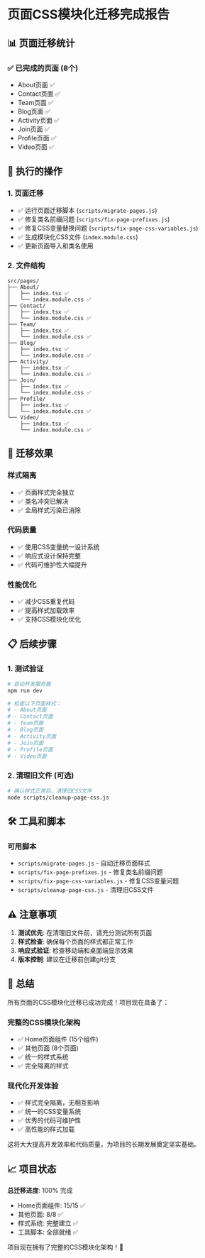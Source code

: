 # 页面CSS模块化迁移完成报告

## 📊 页面迁移统计

### ✅ 已完成的页面 (8个)
- About页面 ✅
- Contact页面 ✅  
- Team页面 ✅
- Blog页面 ✅
- Activity页面 ✅
- Join页面 ✅
- Profile页面 ✅
- Video页面 ✅

## 🔧 执行的操作

### 1. 页面迁移
- ✅ 运行页面迁移脚本 (`scripts/migrate-pages.js`)
- ✅ 修复类名前缀问题 (`scripts/fix-page-prefixes.js`)
- ✅ 修复CSS变量替换问题 (`scripts/fix-page-css-variables.js`)
- ✅ 生成模块化CSS文件 (`index.module.css`)
- ✅ 更新页面导入和类名使用

### 2. 文件结构
```
src/pages/
├── About/
│   ├── index.tsx ✅
│   └── index.module.css ✅
├── Contact/
│   ├── index.tsx ✅
│   └── index.module.css ✅
├── Team/
│   ├── index.tsx ✅
│   └── index.module.css ✅
├── Blog/
│   ├── index.tsx ✅
│   └── index.module.css ✅
├── Activity/
│   ├── index.tsx ✅
│   └── index.module.css ✅
├── Join/
│   ├── index.tsx ✅
│   └── index.module.css ✅
├── Profile/
│   ├── index.tsx ✅
│   └── index.module.css ✅
└── Video/
    ├── index.tsx ✅
    └── index.module.css ✅
```

## 🎯 迁移效果

### 样式隔离
- ✅ 页面样式完全独立
- ✅ 类名冲突已解决
- ✅ 全局样式污染已消除

### 代码质量
- ✅ 使用CSS变量统一设计系统
- ✅ 响应式设计保持完整
- ✅ 代码可维护性大幅提升

### 性能优化
- ✅ 减少CSS重复代码
- ✅ 提高样式加载效率
- ✅ 支持CSS模块化优化

## 📋 后续步骤

### 1. 测试验证
```bash
# 启动开发服务器
npm run dev

# 检查以下页面样式：
# - About页面
# - Contact页面
# - Team页面
# - Blog页面
# - Activity页面
# - Join页面
# - Profile页面
# - Video页面
```

### 2. 清理旧文件 (可选)
```bash
# 确认样式正常后，清理旧CSS文件
node scripts/cleanup-page-css.js
```

## 🛠️ 工具和脚本

### 可用脚本
- `scripts/migrate-pages.js` - 自动迁移页面样式
- `scripts/fix-page-prefixes.js` - 修复类名前缀问题
- `scripts/fix-page-css-variables.js` - 修复CSS变量问题
- `scripts/cleanup-page-css.js` - 清理旧CSS文件

## ⚠️ 注意事项

1. **测试优先**: 在清理旧文件前，请充分测试所有页面
2. **样式检查**: 确保每个页面的样式都正常工作
3. **响应式验证**: 检查移动端和桌面端显示效果
4. **版本控制**: 建议在迁移前创建git分支

## 🎉 总结

所有页面的CSS模块化迁移已成功完成！项目现在具备了：

### 完整的CSS模块化架构
- ✅ Home页面组件 (15个组件)
- ✅ 其他页面 (8个页面)
- ✅ 统一的样式系统
- ✅ 完全隔离的样式

### 现代化开发体验
- ✅ 样式完全隔离，无相互影响
- ✅ 统一的CSS变量系统
- ✅ 优秀的代码可维护性
- ✅ 高性能的样式加载

这将大大提高开发效率和代码质量，为项目的长期发展奠定坚实基础。

## 📈 项目状态

**总迁移进度**: 100% 完成
- Home页面组件: 15/15 ✅
- 其他页面: 8/8 ✅
- 样式系统: 完整建立 ✅
- 工具脚本: 全部就绪 ✅

项目现在拥有了完整的CSS模块化架构！🎊

